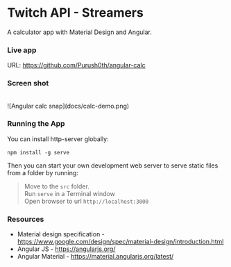 # Twitch API - Streamers 

A calculator app with Material Design and Angular.

### Live app
URL: https://github.com/Purush0th/angular-calc


### Screen shot
<br/>
![Angular calc snap](docs/calc-demo.png)
<br/>

### Running the App

You can install http-server globally:

```
npm install -g serve
```

Then you can start your own development web server to serve static files from a folder by running:

>Move to the `src` folder.</br>
>Run `serve` in a Terminal window</br>
>Open browser to url `http://localhost:3000`

### Resources
* Material design specification - https://www.google.com/design/spec/material-design/introduction.html
* Angular JS - https://angularjs.org/
* Angular Material - https://material.angularjs.org/latest/
